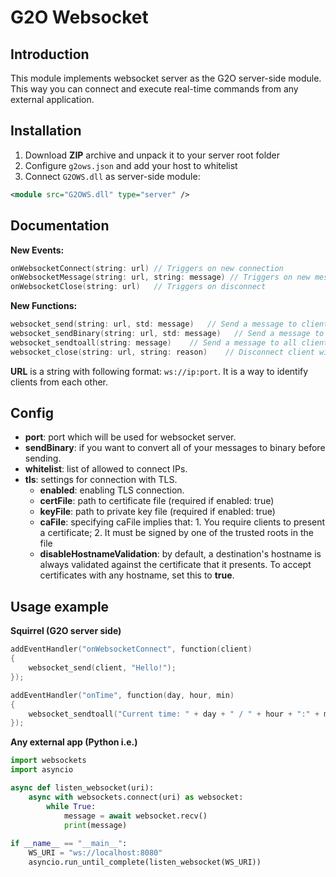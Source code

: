 # G2O Websocket

## Introduction

This module implements websocket server as the G2O server-side module. This way you can connect and execute real-time commands from any external application.

## Installation

1. Download **ZIP** archive and unpack it to your server root folder
2. Configure ``g2ows.json`` and add your host to whitelist
3. Connect ``G2OWS.dll`` as server-side module:
```xml
<module src="G2OWS.dll" type="server" />
```

## Documentation

**New Events:**
```cpp
onWebsocketConnect(string: url) // Triggers on new connection
onWebsocketMessage(string: url, string: message) // Triggers on new message
onWebsocketClose(string: url)   // Triggers on disconnect
```

**New Functions:**
```cpp
websocket_send(string: url, std: message)   // Send a message to client with given url
websocket_sendBinary(string: url, std: message)   // Send a message to client with given url as binary format
websocket_sendtoall(string: message)    // Send a message to all clients
websocket_close(string: url, string: reason)    // Disconnect client with given url
```

**URL** is a string with following format: ``ws://ip:port``. It is a way to identify clients from each other.

## Config

* **port**: port which will be used for websocket server.
* **sendBinary**: if you want to convert all of your messages to binary before sending.
* **whitelist**: list of allowed to connect IPs.
* **tls**: settings for connection with TLS.
    * **enabled**: enabling TLS connection.
    * **certFile**: path to certificate file (required if enabled: true)
    * **keyFile**: path to private key file (required if enabled: true)
    * **caFile**: specifying caFile implies that: 1. You require clients to present a certificate; 2. It must be signed by one of the trusted roots in the file
    * **disableHostnameValidation**: by default, a destination's hostname is always validated against the certificate that it presents. To accept certificates with any hostname, set this to **true**.

## Usage example

**Squirrel (G2O server side)**
```cpp
addEventHandler("onWebsocketConnect", function(client)
{
    websocket_send(client, "Hello!");
});

addEventHandler("onTime", function(day, hour, min)
{
    websocket_sendtoall("Current time: " + day + " / " + hour + ":" + min);
});
```

**Any external app (Python i.e.)**
```python
import websockets
import asyncio

async def listen_websocket(uri):
    async with websockets.connect(uri) as websocket:
        while True:
            message = await websocket.recv()
            print(message)
            
if __name__ == "__main__":
    WS_URI = "ws://localhost:8080"
    asyncio.run_until_complete(listen_websocket(WS_URI))
```